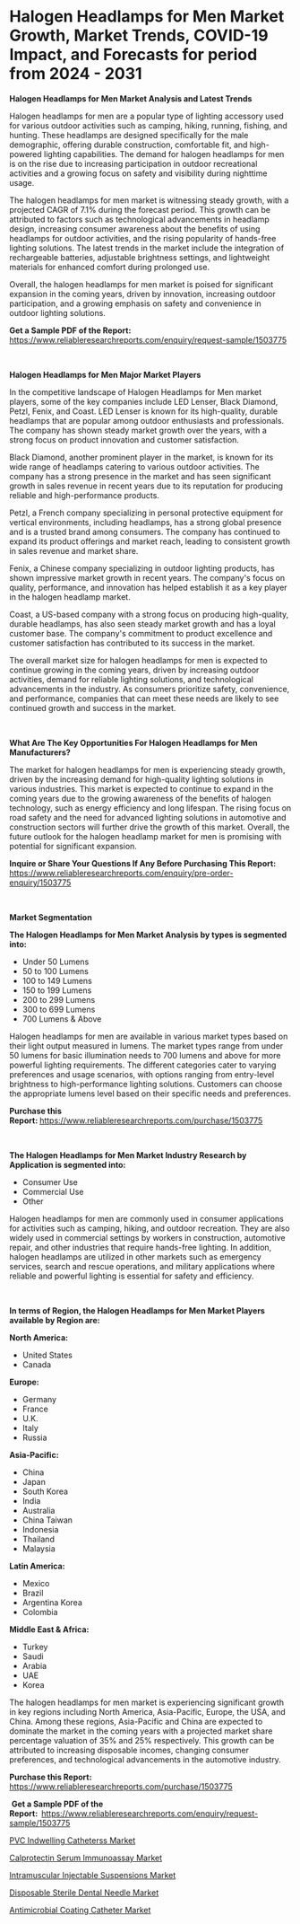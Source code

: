 <p><h1>Halogen Headlamps for Men Market Growth, Market Trends, COVID-19 Impact, and Forecasts for period from 2024 - 2031</h1></p><p><strong>Halogen Headlamps for Men Market Analysis and Latest Trends</strong></p>
<p><p>Halogen headlamps for men are a popular type of lighting accessory used for various outdoor activities such as camping, hiking, running, fishing, and hunting. These headlamps are designed specifically for the male demographic, offering durable construction, comfortable fit, and high-powered lighting capabilities. The demand for halogen headlamps for men is on the rise due to increasing participation in outdoor recreational activities and a growing focus on safety and visibility during nighttime usage.</p><p>The halogen headlamps for men market is witnessing steady growth, with a projected CAGR of 7.1% during the forecast period. This growth can be attributed to factors such as technological advancements in headlamp design, increasing consumer awareness about the benefits of using headlamps for outdoor activities, and the rising popularity of hands-free lighting solutions. The latest trends in the market include the integration of rechargeable batteries, adjustable brightness settings, and lightweight materials for enhanced comfort during prolonged use.</p><p>Overall, the halogen headlamps for men market is poised for significant expansion in the coming years, driven by innovation, increasing outdoor participation, and a growing emphasis on safety and convenience in outdoor lighting solutions.</p></p>
<p><strong>Get a Sample PDF of the Report:&nbsp;</strong> <a href="https://www.reliableresearchreports.com/enquiry/request-sample/1503775">https://www.reliableresearchreports.com/enquiry/request-sample/1503775</a></p>
<p>&nbsp;</p>
<p><strong>Halogen Headlamps for Men Major Market Players</strong></p>
<p><p>In the competitive landscape of Halogen Headlamps for Men market players, some of the key companies include LED Lenser, Black Diamond, Petzl, Fenix, and Coast. LED Lenser is known for its high-quality, durable headlamps that are popular among outdoor enthusiasts and professionals. The company has shown steady market growth over the years, with a strong focus on product innovation and customer satisfaction.</p><p>Black Diamond, another prominent player in the market, is known for its wide range of headlamps catering to various outdoor activities. The company has a strong presence in the market and has seen significant growth in sales revenue in recent years due to its reputation for producing reliable and high-performance products.</p><p>Petzl, a French company specializing in personal protective equipment for vertical environments, including headlamps, has a strong global presence and is a trusted brand among consumers. The company has continued to expand its product offerings and market reach, leading to consistent growth in sales revenue and market share.</p><p>Fenix, a Chinese company specializing in outdoor lighting products, has shown impressive market growth in recent years. The company's focus on quality, performance, and innovation has helped establish it as a key player in the halogen headlamp market.</p><p>Coast, a US-based company with a strong focus on producing high-quality, durable headlamps, has also seen steady market growth and has a loyal customer base. The company's commitment to product excellence and customer satisfaction has contributed to its success in the market.</p><p>The overall market size for halogen headlamps for men is expected to continue growing in the coming years, driven by increasing outdoor activities, demand for reliable lighting solutions, and technological advancements in the industry. As consumers prioritize safety, convenience, and performance, companies that can meet these needs are likely to see continued growth and success in the market.</p></p>
<p>&nbsp;</p>
<p><strong>What Are The Key Opportunities For Halogen Headlamps for Men Manufacturers?</strong></p>
<p><p>The market for halogen headlamps for men is experiencing steady growth, driven by the increasing demand for high-quality lighting solutions in various industries. This market is expected to continue to expand in the coming years due to the growing awareness of the benefits of halogen technology, such as energy efficiency and long lifespan. The rising focus on road safety and the need for advanced lighting solutions in automotive and construction sectors will further drive the growth of this market. Overall, the future outlook for the halogen headlamp market for men is promising with potential for significant expansion.</p></p>
<p><strong>Inquire or Share Your Questions If Any Before Purchasing This Report:</strong> <a href="https://www.reliableresearchreports.com/enquiry/pre-order-enquiry/1503775">https://www.reliableresearchreports.com/enquiry/pre-order-enquiry/1503775</a></p>
<p>&nbsp;</p>
<p><strong>Market Segmentation</strong></p>
<p><strong>The Halogen Headlamps for Men Market Analysis by types is segmented into:</strong></p>
<p><ul><li>Under 50 Lumens</li><li>50 to 100 Lumens</li><li>100 to 149 Lumens</li><li>150 to 199 Lumens</li><li>200 to 299 Lumens</li><li>300 to 699 Lumens</li><li>700 Lumens & Above</li></ul></p>
<p><p>Halogen headlamps for men are available in various market types based on their light output measured in lumens. The market types range from under 50 lumens for basic illumination needs to 700 lumens and above for more powerful lighting requirements. The different categories cater to varying preferences and usage scenarios, with options ranging from entry-level brightness to high-performance lighting solutions. Customers can choose the appropriate lumens level based on their specific needs and preferences.</p></p>
<p><strong>Purchase this Report:&nbsp;</strong><a href="https://www.reliableresearchreports.com/purchase/1503775">https://www.reliableresearchreports.com/purchase/1503775</a></p>
<p>&nbsp;</p>
<p><strong>The Halogen Headlamps for Men Market Industry Research by Application is segmented into:</strong></p>
<p><ul><li>Consumer Use</li><li>Commercial Use</li><li>Other</li></ul></p>
<p><p>Halogen headlamps for men are commonly used in consumer applications for activities such as camping, hiking, and outdoor recreation. They are also widely used in commercial settings by workers in construction, automotive repair, and other industries that require hands-free lighting. In addition, halogen headlamps are utilized in other markets such as emergency services, search and rescue operations, and military applications where reliable and powerful lighting is essential for safety and efficiency.</p></p>
<p>&nbsp;</p>
<p><strong>In terms of Region, the Halogen Headlamps for Men Market Players available by Region are:</strong></p>
<p>
    <p> <strong> North America: </strong>
        <ul>
            <li>United States</li>
            <li>Canada</li>
        </ul>
        </p> 
    <p> <strong> Europe: </strong>
        <ul>
            <li>Germany</li>
            <li>France</li>
            <li>U.K.</li>
            <li>Italy</li>
            <li>Russia</li>
        </ul>
        </p> 
    <p> <strong> Asia-Pacific: </strong>
        <ul>
            <li>China</li>
            <li>Japan</li>
            <li>South Korea</li>
            <li>India</li>
            <li>Australia</li>
            <li>China Taiwan</li>
            <li>Indonesia</li>
            <li>Thailand</li>
            <li>Malaysia</li>
        </ul>
        </p> 
    <p> <strong> Latin America: </strong>
        <ul>
            <li>Mexico</li>
            <li>Brazil</li>
            <li>Argentina Korea</li>
            <li>Colombia</li>
        </ul>
        </p> 
    <p> <strong> Middle East & Africa: </strong>
        <ul>
            <li>Turkey</li>
            <li>Saudi</li>
            <li>Arabia</li>
            <li>UAE</li>
            <li>Korea</li>
        </ul>
    </p>
    </p>
<p><p>The halogen headlamps for men market is experiencing significant growth in key regions including North America, Asia-Pacific, Europe, the USA, and China. Among these regions, Asia-Pacific and China are expected to dominate the market in the coming years with a projected market share percentage valuation of 35% and 25% respectively. This growth can be attributed to increasing disposable incomes, changing consumer preferences, and technological advancements in the automotive industry.</p></p>
<p><strong>Purchase this Report: </strong><a href="https://www.reliableresearchreports.com/purchase/1503775">https://www.reliableresearchreports.com/purchase/1503775</a></p>
<p>&nbsp;<strong>Get a Sample PDF of the Report:&nbsp;&nbsp;</strong><a href="https://www.reliableresearchreports.com/enquiry/request-sample/1503775">https://www.reliableresearchreports.com/enquiry/request-sample/1503775</a></p>
<p><strong></strong></p>
<p><p><a href="https://medium.com/@henryprice766/pvc-indwelling-catheterss-market-report-reveals-the-latest-trends-and-growth-opportunities-of-this-656c72d964dc">PVC Indwelling Catheterss Market</a></p><p><a href="https://medium.com/@henryprice766/calprotectin-serum-immunoassay-nbsp-market-focuses-on-market-share-size-and-projected-forecast-80ba19e87d89">Calprotectin Serum Immunoassay Market</a></p><p><a href="https://medium.com/@henryprice766/intramuscular-injectable-suspensions-market-trends-and-market-analysis-forecasted-for-period-657430aec374">Intramuscular Injectable Suspensions Market</a></p><p><a href="https://medium.com/@henryprice766/disposable-sterile-dental-needle-market-share-evolution-and-market-growth-trends-2024-2031-09b15c28672a">Disposable Sterile Dental Needle Market</a></p><p><a href="https://medium.com/@henryprice766/antimicrobial-coating-catheter-market-report-reveals-the-latest-trends-and-growth-opportunities-of-3eec058fdeee">Antimicrobial Coating Catheter Market</a></p></p>